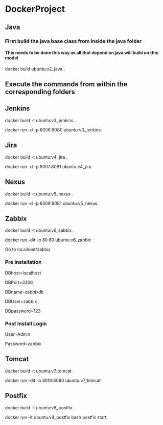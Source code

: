 # DockerProject

## Java
### First build the java base class from inside the java folder
#### This needs to be done this way as all that depend on java will build on this model
docker build ubuntu:v2_java .

## Execute the commands from within the corresponding folders

## Jenkins
docker build -t ubuntu:v3_jenkins .

docker run -d -p 8006:8080 ubuntu:v3_jenkins


## Jira
docker build -t ubuntu:v4_jira .

docker run -d -p 8007:8081 ubuntu:v4_jira

## Nexus
docker build -t ubuntu:v5_nexus .

docker run -d -p 8008:8081 ubuntu:v5_nexus

## Zabbix
docker build -t ubuntu:v6_zabbix .

docker run -dit -p 80:80 ubuntu:v6_zabbix

Go to localhost/zabbix

### Pre installation

DBhost=localhost

DBPort=3306

DBname=zabbixdb

DBUser=zabbix

DBpassword=123

### Post Install Login 

User=Admin

Password=zabbix


## Tomcat
docker build -t ubuntu:v7_tomcat .

docker run -dit -p 8010:8080 ubuntu:v7_tomcat

## Postfix
docker build -t ubuntu:v8_postfix .

docker run -it ubuntu:v8_postfix bash
postfix start
